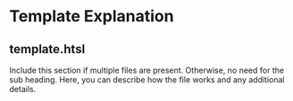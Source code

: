 # Template Explanation

## template.htsl

Include this section if multiple files are present. Otherwise, no need for the sub heading. Here, you can describe how
 the file works and any additional details.
